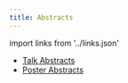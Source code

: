 ```yaml
---
title: Abstracts
---
```


<slot name="/events/gcc2013/header" />

import links from '../links.json'
<LinkBox :links="links" />

* [Talk Abstracts](/events/gcc2013/abstracts/talks/)
* [Poster Abstracts](/events/gcc2013/abstracts/posters/)

